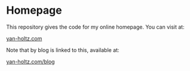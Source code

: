 Homepage
==========

This repository gives the code for my online homepage. You can visit at:

[yan-holtz.com](https://www.yan-holtz.com)

Note that by blog is linked to this, available at:

[yan-holtz.com/blog](https://www.yan-holtz.com/blog)


